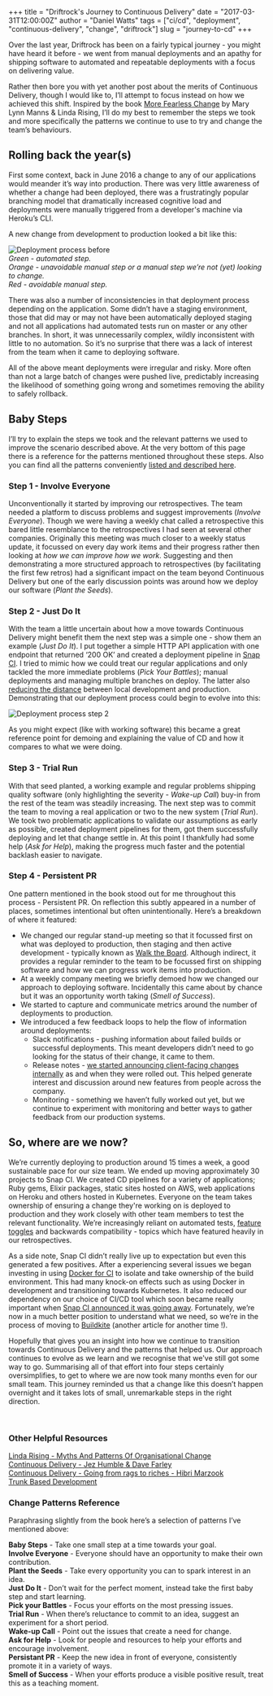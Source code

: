 +++
title = "Driftrock's Journey to Continuous Delivery"
date = "2017-03-31T12:00:00Z"
author = "Daniel Watts"
tags = ["ci/cd", "deployment", "continuous-delivery", "change", "driftrock"]
slug = "journey-to-cd"
+++

Over the last year, Driftrock has been on a fairly typical journey - you might have heard it before - we went from manual deployments and an apathy for shipping software to automated and repeatable deployments with a focus on delivering value.

Rather then bore you with yet another post about the merits of Continuous Delivery, though I would like to, I’ll attempt to focus instead on how we achieved this shift. Inspired by the book [More Fearless Change](https://www.amazon.co.uk/d/Books/More-Fearless-Change-Strategies-Making-Ideas-Happen/0133966445) by Mary Lynn Manns & Linda Rising, I’ll do my best to remember the steps we took and more specifically the patterns we continue to use to try and change the team’s behaviours.

## Rolling back the year(s)
First some context, back in June 2016 a change to any of our applications would meander it’s way into production. There was very little awareness of whether a change had been deployed, there was a frustratingly popular branching model that dramatically increased cognitive load and deployments were manually triggered from a developer's machine via Heroku’s CLI.

A new change from development to production looked a bit like this:

![Deployment process before](/img/articles/journey-to-cd/deployment-process-before.png)
<br />_Green - automated step.<br />
Orange - unavoidable manual step or a manual step we’re not (yet) looking to change.<br />
Red - avoidable manual step._

There was also a number of inconsistencies in that deployment process depending on the application. Some didn’t have a staging environment, those that did may or may not have been automatically deployed staging and not all applications had automated tests run on master or any other branches. In short, it was unnecessarily complex, wildly inconsistent with little to no automation. So it’s no surprise that there was a lack of interest from the team when it came to deploying software.

All of the above meant deployments were irregular and risky. More often than not a large batch of changes were pushed live, predictably increasing the likelihood of something going wrong and sometimes removing the ability to safely rollback.

## Baby Steps
I’ll try to explain the steps we took and the relevant patterns we used to improve the scenario described above. At the very bottom of this page there is a reference for the patterns mentioned throughout these steps. Also you can find all the patterns conveniently [listed and described here](http://nebula.wsimg.com/4e8937e14b7a33327914aceddd3b11c0?AccessKeyId=C3C1767177F54BB8BF89&disposition=0&alloworigin=1).

### Step 1 - Involve Everyone
Unconventionally it started by improving our retrospectives. The team needed a platform to discuss problems and suggest improvements (_Involve Everyone_). Though we were having a weekly chat called a retrospective this bared little resemblance to the retrospectives I had seen at several other companies. Originally this meeting was much closer to a weekly status update, it focussed on every day work items and their progress rather then looking at _how we can improve how we work_. Suggesting and then demonstrating a more structured approach to retrospectives (by facilitating the first few retros) had a significant impact on the team beyond Continuous Delivery but one of the early discussion points was around how we deploy our software (_Plant the Seeds_).

### Step 2 - Just Do It
With the team a little uncertain about how a move towards Continuous Delivery might benefit them the next step was a simple one - show them an example (_Just Do It_). I put together a simple HTTP API application with one endpoint that returned ‘200 OK’ and created a deployment pipeline in [Snap CI](https://snap-ci.com/). I tried to mimic how we could treat our regular applications and only tackled the more immediate problems (_Pick Your Battles_); manual deployments and managing multiple branches on deploy. The latter also [reducing the distance](https://trunkbaseddevelopment.com/5-min-overview/) between local development and production. Demonstrating that our deployment process could begin to evolve into this:

![Deployment process step 2](/img/articles/journey-to-cd/deployment-process-after.png)

As you might expect (like with working software) this became a great reference point for demoing and explaining the value of CD and how it compares to what we were doing.

### Step 3 - Trial Run
With that seed planted, a working example and regular problems shipping quality software (only highlighting the severity - _Wake-up Call_) buy-in from the rest of the team was steadily increasing. The next step was to commit the team to moving a real application or two to the new system (_Trial Run_). We took two problematic applications to validate our assumptions as early as possible, created deployment pipelines for them, got them successfully deploying and let that change settle in. At this point I thankfully had some help (_Ask for Help_), making the progress much faster and the potential backlash easier to navigate.

### Step 4 - Persistent PR
One pattern mentioned in the book stood out for me throughout this process - Persistent PR. On reflection this subtly appeared in a number of places, sometimes intentional but often unintentionally. Here’s a breakdown of where it featured:
* We changed our regular stand-up meeting so that it focussed first on what was deployed to production, then staging and then active development - typically known as [Walk the Board](https://blog.matthewbutt.com/2016/05/16/reinvigorating-a-daily-stand-up-by-walking-the-board/). Although indirect, it provides a regular reminder to the team to be focussed first on shipping software and how we can progress work items into production.
* At a weekly company meeting we briefly demoed how we changed our approach to deploying software. Incidentally this came about by chance but it was an opportunity worth taking (_Smell of Success_).
* We started to capture and communicate metrics around the number of deployments to production.
* We introduced a few feedback loops to help the flow of information around deployments:
    * Slack notifications - pushing information about failed builds or successful deployments. This meant developers didn’t need to go looking for the status of their change, it came to them.
    * Release notes - [we started announcing client-facing changes internally](http://tech.driftrock.com/post/release-notes/) as and when they were rolled out. This helped generate interest and discussion around new features from people across the company.
    * Monitoring - something we haven’t fully worked out yet, but we continue to experiment with monitoring and better ways to gather feedback from our production systems.

## So, where are we now?
We’re currently deploying to production around 15 times a week, a good sustainable pace for our size team. We ended up moving approximately 30 projects to Snap CI. We created CD pipelines for a variety of applications; Ruby gems, Elixir packages, static sites hosted on AWS, web applications on Heroku and others hosted in Kubernetes. Everyone on the team takes ownership of ensuring a change they're working on is deployed to production and they work closely with other team members to test the relevant functionality. We’re increasingly reliant on automated tests, [feature toggles](https://martinfowler.com/articles/feature-toggles.html) and backwards compatibility - topics which have featured heavily in our retrospectives.

As a side note, Snap CI didn’t really live up to expectation but even this generated a few positives. After a experiencing several issues we began investing in using [Docker for CI](http://tech.driftrock.com/post/speeding-up-ci-tests-using-docker/) to isolate and take ownership of the build environment. This had many knock-on effects such as using Docker in development and transitioning towards Kubernetes. It also reduced our dependency on our choice of CI/CD tool which soon became really important when [Snap CI announced it was going away](https://blog.snap-ci.com/blog/2017/02/06/2017-02-06-snap-announcement/). Fortunately, we’re now in a much better position to understand what we need, so we’re in the process of moving to [Buildkite](https://buildkite.com) (another article for another time !).

Hopefully that gives you an insight into how we continue to transition towards Continuous Delivery and the patterns that helped us. Our approach continues to evolve as we learn and we recognise that we've still got some way to go. Summarising all of that effort into four steps certainly oversimplifies, to get to where we are now took many months even for our small team. This journey reminded us that a change like this doesn’t happen overnight and it takes lots of small, unremarkable steps in the right direction.

&nbsp;

### Other Helpful Resources
[Linda Rising - Myths And Patterns Of Organisational Change](https://vimeo.com/123616200)<br />
[Continuous Delivery - Jez Humble & Dave Farley](https://www.amazon.com/gp/product/0321601912)<br />
[Continuous Delivery - Going from rags to riches - Hibri Marzook](http://www.hibri.net/2016/06/18/continuous-delivery-rags-to-riches/) <br />
[Trunk Based Development](https://trunkbaseddevelopment.com/)<br />

### Change Patterns Reference
Paraphrasing slightly from the book here’s a selection of patterns I’ve mentioned above:

**Baby Steps** - Take one small step at a time towards your goal.<br />
**Involve Everyone** - Everyone should have an opportunity to make their own contribution.<br />
**Plant the Seeds** - Take every opportunity you can to spark interest in an idea.<br />
**Just Do It** - Don’t wait for the perfect moment, instead take the first baby step and start learning.<br />
**Pick your Battles** - Focus your efforts on the most pressing issues.<br />
**Trial Run** - When there’s reluctance to commit to an idea, suggest an experiment for a short period.<br />
**Wake-up Call** - Point out the issues that create a need for change.<br />
**Ask for Help** - Look for people and resources to help your efforts and encourage involvement.<br />
**Persistant PR** - Keep the new idea in front of everyone, consistently promote it in a variety of ways.<br />
**Smell of Success** - When your efforts produce a visible positive result, treat this as a teaching moment.<br />
